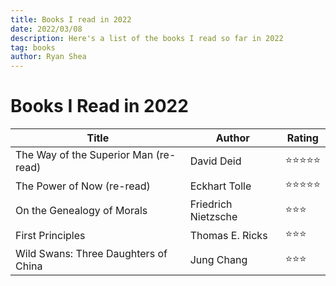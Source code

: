 ```yaml
---
title: Books I read in 2022
date: 2022/03/08
description: Here's a list of the books I read so far in 2022
tag: books
author: Ryan Shea
---
```


# Books I Read in 2022

| Title       | Author      | Rating      |
| ----------- | ----------- | ----------- |
| The Way of the Superior Man (re-read) | David Deid | ⭐⭐⭐⭐⭐ |
| The Power of Now (re-read) | Eckhart Tolle | ⭐⭐⭐⭐⭐ |
| On the Genealogy of Morals | Friedrich Nietzsche | ⭐⭐⭐ |
| First Principles | Thomas E. Ricks | ⭐⭐⭐ |
| Wild Swans: Three Daughters of China | Jung Chang | ⭐⭐⭐ |

